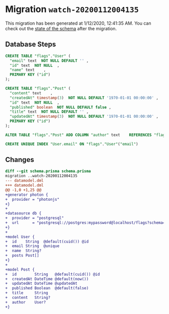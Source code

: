 # Migration `watch-20200112004135`

This migration has been generated at 1/12/2020, 12:41:35 AM.
You can check out the [state of the schema](./schema.prisma) after the migration.

## Database Steps

```sql
CREATE TABLE "flags"."User" (
  "email" text  NOT NULL DEFAULT '' ,
  "id" text  NOT NULL  ,
  "name" text    ,
  PRIMARY KEY ("id")
);

CREATE TABLE "flags"."Post" (
  "content" text    ,
  "createdAt" timestamp(3)  NOT NULL DEFAULT '1970-01-01 00:00:00' ,
  "id" text  NOT NULL  ,
  "published" boolean  NOT NULL DEFAULT false ,
  "title" text  NOT NULL DEFAULT '' ,
  "updatedAt" timestamp(3)  NOT NULL DEFAULT '1970-01-01 00:00:00' ,
  PRIMARY KEY ("id")
);

ALTER TABLE "flags"."Post" ADD COLUMN "author" text    REFERENCES "flags"."User"("id") ON DELETE SET NULL;

CREATE UNIQUE INDEX "User.email" ON "flags"."User"("email")
```

## Changes

```diff
diff --git schema.prisma schema.prisma
migration ..watch-20200112004135
--- datamodel.dml
+++ datamodel.dml
@@ -1,0 +1,25 @@
+generator photon {
+  provider = "photonjs"
+}
+
+datasource db {
+  provider = "postgresql"
+  url      = "postgresql://postgres:mypassword@localhost/flags?schema=flags&sslmode=prefer"
+}
+
+model User {
+  id    String  @default(cuid()) @id
+  email String  @unique
+  name  String?
+  posts Post[]
+}
+
+model Post {
+  id        String   @default(cuid()) @id
+  createdAt DateTime @default(now())
+  updatedAt DateTime @updatedAt
+  published Boolean  @default(false)
+  title     String
+  content   String?
+  author    User?
+}
```


